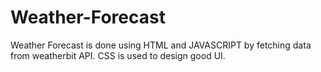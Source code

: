 # Weather-Forecast
Weather Forecast is done using HTML and JAVASCRIPT by fetching data from weatherbit API. CSS is used to design good UI.
